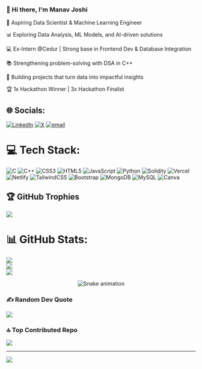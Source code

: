 ### 👋 Hi there, I'm Manav Joshi

🚀 Aspiring Data Scientist & Machine Learning Engineer

📊 Exploring Data Analysis, ML Models, and AI-driven solutions

💻 Ex-Intern @Cedur | Strong base in Frontend Dev & Database Integration

📚 Strengthening problem-solving with DSA in C++

🌱 Building projects that turn data into impactful insights

🏆 1x Hackathon Winner | 3x Hackathon Finalist


## 🌐 Socials:
[![LinkedIn](https://img.shields.io/badge/LinkedIn-%230077B5.svg?logo=linkedin&logoColor=white)](https://linkedin.com/in/legends0024) [![X](https://img.shields.io/badge/X-black.svg?logo=X&logoColor=white)](https://x.com/legends_0024) [![email](https://img.shields.io/badge/Email-D14836?logo=gmail&logoColor=white)](mailto:manavjoshi0024@gmail.com) 

# 💻 Tech Stack:
![C](https://img.shields.io/badge/c-%2300599C.svg?style=for-the-badge&logo=c&logoColor=white) ![C++](https://img.shields.io/badge/c++-%2300599C.svg?style=for-the-badge&logo=c%2B%2B&logoColor=white) ![CSS3](https://img.shields.io/badge/css3-%231572B6.svg?style=for-the-badge&logo=css3&logoColor=white) ![HTML5](https://img.shields.io/badge/html5-%23E34F26.svg?style=for-the-badge&logo=html5&logoColor=white) ![JavaScript](https://img.shields.io/badge/javascript-%23323330.svg?style=for-the-badge&logo=javascript&logoColor=%23F7DF1E) ![Python](https://img.shields.io/badge/python-3670A0?style=for-the-badge&logo=python&logoColor=ffdd54) ![Solidity](https://img.shields.io/badge/Solidity-%23363636.svg?style=for-the-badge&logo=solidity&logoColor=white) ![Vercel](https://img.shields.io/badge/vercel-%23000000.svg?style=for-the-badge&logo=vercel&logoColor=white) ![Netlify](https://img.shields.io/badge/netlify-%23000000.svg?style=for-the-badge&logo=netlify&logoColor=#00C7B7) ![TailwindCSS](https://img.shields.io/badge/tailwindcss-%2338B2AC.svg?style=for-the-badge&logo=tailwind-css&logoColor=white) ![Bootstrap](https://img.shields.io/badge/bootstrap-%238511FA.svg?style=for-the-badge&logo=bootstrap&logoColor=white) ![MongoDB](https://img.shields.io/badge/MongoDB-%234ea94b.svg?style=for-the-badge&logo=mongodb&logoColor=white) ![MySQL](https://img.shields.io/badge/mysql-4479A1.svg?style=for-the-badge&logo=mysql&logoColor=white) ![Canva](https://img.shields.io/badge/Canva-%2300C4CC.svg?style=for-the-badge&logo=Canva&logoColor=white)


## 🏆 GitHub Trophies
![](https://github-profile-trophy.vercel.app/?username=Legends0024&theme=radical&no-frame=false&no-bg=false&margin-w=4)

# 📊 GitHub Stats:
![](https://github-readme-stats.vercel.app/api?username=legends0024&theme=dark&hide_border=false&include_all_commits=true&count_private=false)<br/>
![](https://nirzak-streak-stats.vercel.app/?user=legends0024&theme=dark&hide_border=false)<br/>
![](https://github-readme-stats.vercel.app/api/top-langs/?username=legends0024&theme=dark&hide_border=false&include_all_commits=true&count_private=false&layout=compact)

<!-- Snake Game Repo View -->

<div align="center">
  <img src="https://profile-readme-generator.com/assets/snake.svg" alt="Snake animation" />
</div>

### ✍️ Random Dev Quote
![](https://quotes-github-readme.vercel.app/api?type=horizontal&theme=radical)

### 🔝 Top Contributed Repo
![](https://github-contributor-stats.vercel.app/api?username=Legends0024&limit=5&theme=dark&combine_all_yearly_contributions=true)

---
[![](https://visitcount.itsvg.in/api?id=Legends0024&icon=0&color=0)](https://visitcount.itsvg.in)

<!-- Proudly created with GPRM ( https://gprm.itsvg.in ) -->
